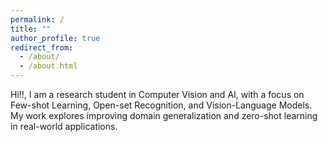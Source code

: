 ```yaml
---
permalink: /
title: ""
author_profile: true
redirect_from: 
  - /about/
  - /about.html
---
```


Hi!!, I am a research student in Computer Vision and AI, with a focus on Few-shot Learning, Open-set Recognition, and Vision-Language Models. My work explores improving domain generalization and zero-shot learning in real-world applications.
